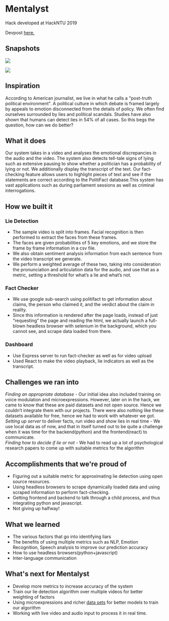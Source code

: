 # Mentalyst
Hack developed at HackNTU 2019

Devpost [here.](https://devpost.com/software/mentalyst)
## Snapshots
![](https://challengepost-s3-challengepost.netdna-ssl.com/photos/production/software_photos/000/783/880/datas/gallery.jpg)

![](https://challengepost-s3-challengepost.netdna-ssl.com/photos/production/software_photos/000/783/881/datas/gallery.jpg)
## Inspiration

According to American journalist, we live in what he calls a "post-truth political environment". A political culture in which debate is framed largely by appeals to emotion disconnected from the details of policy. We often find ourselves surrounded by lies and political scandals. Studies have also shown that humans can detect lies in 54% of all cases. So this begs the question, how can we do better?

## What it does

Our system takes in a video and analyses the emotional discrepancies in the audio and the video. The system also detects tell-tale signs of lying such as extensive pausing to show whether a politician has a probability of lying or not. We additionally display the transcript of the text. Our fact-checking feature allows users to highlight pieces of text and see if the statements are correct according to the PolitiFact database.This system has vast applications such as during parliament sessions as well as criminal interrogations.

## How we built it
### Lie Detection
* The sample video is split into frames. Facial recognition is then performed to extract the faces from these frames.
* The faces are given probabilities of 5 key emotions, and we store the frame by frame information in a csv file.
* We also obtain sentiment analysis information from each sentence from the video transcript we generate.
* We perform a weighted average of these two, taking into consideration the pronunciation and articulation data for the audio, and use that as a metric, setting a threshold for what’s a lie and what’s not.


### Fact Checker
* We use google sub-search using politifact to get information about claims, the person who claimed it, and the verdict about the claim in reality.
* Since this information is rendered after the page loads, instead of just “requesting” the page and reading the html, we actually launch a full-blown headless browser with selenium in the background, which you cannot see, and scrape data loaded from there.

### Dashboard
* Use Express server to run fact-checker as well as for video upload
* Used React to make the video playback, lie indicators as well as the transcript.


## Challenges we ran into
*Finding an appropriate database* - Our initial idea also included training on voice modulation and microexpressions. However, later on in the hack, we came to know that these are paid datasets and not open source. Hence we couldn’t integrate them with our projects. There were also nothing like these datasets available for free, hence we had to work with whatever we got.
*Setting up server* to deliver facts, run video and show lies in real time - We use local data as of now, and that in itself turned out to be quite a challenge when it was time for the backend(python) and the frontend(react) to communicate.  
*Finding how to decide if lie or not* - We had to read up a lot of psychological research papers to come up with suitable metrics for the algorithm


## Accomplishments that we're proud of
* Figuring out a suitable metric for approximating lie detection using open source resources. 
* Using headless browsers to scrape dynamically loaded data and using scraped information to perform fact-checking.
* Getting frontend and backend to talk through a child process, and thus integrating python and javascript.
* Not giving up halfway!

## What we learned
* The various factors that go into identifying liars
* The benefits of using multiple metrics such as NLP, Emotion Recognition, Speech analysis to improve our prediction accuracy
* How to use headless browsers(python+javascript)
* Inter-language communication

## What's next for Mentalyst
* Develop more metrics to increase accuracy of the system
* Train our lie detection algorithm over multiple videos for better weighting of factors
* Using microexpressions and richer [data sets](https://catalog.ldc.upenn.edu/LDC2013S09) for better models to train our algorithm
* Working with live video and audio input to process it in real time.
